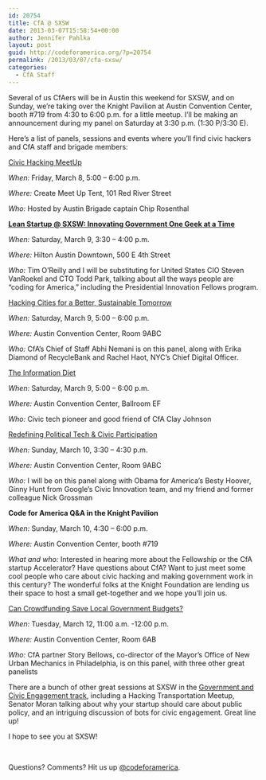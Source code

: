```yaml
---
id: 20754
title: CfA @ SXSW
date: 2013-03-07T15:58:54+00:00
author: Jennifer Pahlka
layout: post
guid: http://codeforamerica.org/?p=20754
permalink: /2013/03/07/cfa-sxsw/
categories:
  - CfA Staff
---
```

Several of us CfAers will be in Austin this weekend for SXSW, and on Sunday, we&#8217;re taking over the Knight Pavilion at Austin Convention Center, booth #719 from 4:30 to 6:00 p.m. for a little meetup. I&#8217;ll be making an announcement during my panel on Saturday at 3:30 p.m. (1:30 P/3:30 E).

Here&#8217;s a list of panels, sessions and events where you&#8217;ll find civic hackers and CfA staff and brigade members:

<a href="http://schedule.sxsw.com/2013/events/event_IAP993701" target="_blank">Civic Hacking MeetUp</a>
  
_When:_ Friday, March 8, 5:00 &#8211; 6:00 p.m.
  
_Where:_ Create Meet Up Tent, 101 Red River Street
  
_Who:_ Hosted by Austin Brigade captain Chip Rosenthal

**<a href="http://leanstartupsxsw.co/agenda/" target="_blank">Lean Startup @ SXSW: Innovating Government One Geek at a Time</a>**
  
_When:_ Saturday, March 9, 3:30 &#8211; 4:00 p.m.
  
_Where:_ Hilton Austin Downtown, 500 E 4th Street
  
_Who:_ Tim O&#8217;Reilly and I will be substituting for United States CIO Steven VanRoekel and CTO Todd Park, talking about all the ways people are &#8220;coding for America,&#8221; including the Presidential Innovation Fellows program.

<a href="http://schedule.sxsw.com/2013/events/event_IAP2591" target="_blank">Hacking Cities for a Better, Sustainable Tomorrow</a>
  
_When:_ Saturday, March 9, 5:00 &#8211; 6:00 p.m.
  
_Where:_ Austin Convention Center, Room 9ABC
  
_Who:_ CfA&#8217;s Chief of Staff Abhi Nemani is on this panel, along with Erika Diamond of RecycleBank and Rachel Haot, NYC&#8217;s Chief Digital Officer.

<a href="http://schedule.sxsw.com/2013/events/event_IAP15693" target="_blank">The Information Diet</a>
  
_When:_ Saturday, March 9, 5:00 &#8211; 6:00 p.m.
  
_Where:_ Austin Convention Center, Ballroom EF
  
_Who:_ Civic tech pioneer and good friend of CfA Clay Johnson

<a href="http://schedule.sxsw.com/2013/events/event_IAP6755" target="_blank">Redefining Political Tech & Civic Participation</a>
  
_When:_ Sunday, March 10, 3:30 &#8211; 4:30 p.m.
  
_Where:_ Austin Convention Center, Room 9ABC
  
_Who:_ I will be on this panel along with Obama for America&#8217;s Besty Hoover, Ginny Hunt from Google&#8217;s Civic Innovation team, and my friend and former colleague Nick Grossman

**Code for America Q&A in the Knight Pavilion**
  
_When:_ Sunday, March 10, 4:30 &#8211; 6:00 p.m.
  
_Where:_ Austin Convention Center, booth #719
  
_What and who:_ Interested in hearing more about the Fellowship or the CfA startup Accelerator? Have questions about CfA? Want to just meet some cool people who care about civic hacking and making government work in this century? The wonderful folks at the Knight Foundation are lending us their space to host a small get-together and we hope you&#8217;ll join us.

<a href="http://schedule.sxsw.com/2013/events/event_IAP984" target="_blank">Can Crowdfunding Save Local Government Budgets?</a>
  
_When:_ Tuesday, March 12, 11:00 a.m. -12:00 p.m.
  
_Where:_ Austin Convention Center, Room 6AB
  
_Who:_ CfA partner Story Bellows, co-director of the Mayor&#8217;s Office of New Urban Mechanics in Philadelphia, is on this panel, with three other great panelists

There are a bunch of other great sessions at SXSW in the <a href="http://schedule.sxsw.com/events?all_theme=Government+and+Civic+Engagement" target="_blank">Government and Civic Engagement track</a>, including a Hacking Transportation Meetup, Senator Moran talking about why your startup should care about public policy, and an intriguing discussion of bots for civic engagement. Great line up!

I hope to see you at SXSW!

&nbsp;

Questions? Comments? Hit us up <a href="http://twitter.com/codeforamerica" target="_blank">@codeforamerica</a>.

&nbsp;